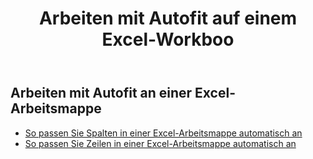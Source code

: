 ﻿---
title: Arbeiten mit Autofit auf einem Excel-Workboo
second_title: Aspose.Cells Cloud Documen
linktitle: Autofi
type: docs
url: /de/workbook/autofit/
keywords: Autofit rows and columns on an Excel workbook
description: Aspose.Cells Cloud REST API unterstützt das automatische Anpassen von Zeilen und Spalten in einer Excel-Arbeitsmappe. SDK unterstützt Arten von Entwicklungssprachen. Dazu gehören Android, C#, Go, Java, NodeJS, Perl, PHP, Python, Ruby und Swift
weight: 100
---
## Arbeiten mit Autofit an einer Excel-Arbeitsmappe

- [So passen Sie Spalten in einer Excel-Arbeitsmappe automatisch an](/cells/de/workbook/autofit/columns/)
- [So passen Sie Zeilen in einer Excel-Arbeitsmappe automatisch an](/cells/de/workbook/autofit/rows/)
